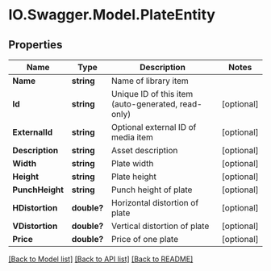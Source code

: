 # IO.Swagger.Model.PlateEntity
## Properties

Name | Type | Description | Notes
------------ | ------------- | ------------- | -------------
**Name** | **string** | Name of library item | 
**Id** | **string** | Unique ID of this item (auto-generated, read-only) | [optional] 
**ExternalId** | **string** | Optional external ID of media item | [optional] 
**Description** | **string** | Asset description | [optional] 
**Width** | **string** | Plate width | [optional] 
**Height** | **string** | Plate height | [optional] 
**PunchHeight** | **string** | Punch height of plate | [optional] 
**HDistortion** | **double?** | Horizontal distortion of plate | [optional] 
**VDistortion** | **double?** | Vertical distortion of plate | [optional] 
**Price** | **double?** | Price of one plate | [optional] 

[[Back to Model list]](../README.md#documentation-for-models) [[Back to API list]](../README.md#documentation-for-api-endpoints) [[Back to README]](../README.md)

